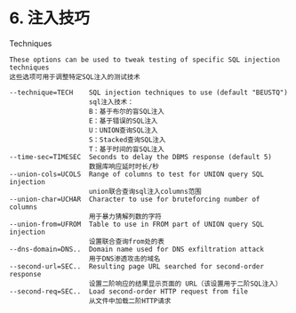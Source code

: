 # 6. 注入技巧

Techniques

    These options can be used to tweak testing of specific SQL injection techniques
    这些选项可用于调整特定SQL注入的测试技术
    
    --technique=TECH    SQL injection techniques to use (default "BEUSTQ")
    					sql注入技术：
    					B：基于布尔的盲SQL注入
    					E：基于错误的SQL注入
    					U：UNION查询SQL注入
    					S：Stacked查询SQL注入
    					T：基于时间的盲SQL注入
    --time-sec=TIMESEC  Seconds to delay the DBMS response (default 5)
    					数据库响应延时时长/秒
    --union-cols=UCOLS  Range of columns to test for UNION query SQL injection
    					union联合查询sql注入columns范围
    --union-char=UCHAR  Character to use for bruteforcing number of columns
    					用于暴力猜解列数的字符
    --union-from=UFROM  Table to use in FROM part of UNION query SQL injection
    					设置联合查询from处的表
    --dns-domain=DNS..  Domain name used for DNS exfiltration attack
    					用于DNS渗透攻击的域名
    --second-url=SEC..  Resulting page URL searched for second-order response
    					设置二阶响应的结果显示页面的 URL（该设置用于二阶SQL注入）
    --second-req=SEC..  Load second-order HTTP request from file
    					从文件中加载二阶HTTP请求